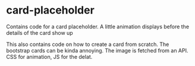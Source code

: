 # card-placeholder
Contains code for a card placeholder.  A little animation displays before the details of the card show up

This also contains code on how to create a card from scratch. The bootstrap cards can be kinda annoying.
The image is fetched from an API.
CSS for animation, JS for the delat.

